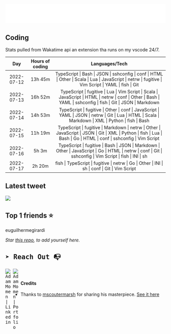 
![test image size](/assets/welcome_message.gif)

## Coding
Stats pulled from Wakatime api an extension tha runs on my vscode 24/7.

|Day|Hours of coding|Languages/Tech|
|:-:|:-:|:-:|
|2022-07-12|13h 45m|TypeScript &#124; Bash &#124; JSON &#124; sshconfig &#124; conf &#124; HTML &#124; Other &#124; Scala &#124; Lua &#124; JavaScript &#124; netrw &#124; fugitive &#124; Vim Script &#124; YAML &#124; fish &#124; Git|
|2022-07-13|16h 52m|TypeScript &#124; fugitive &#124; Lua &#124; Vim Script &#124; Scala &#124; JavaScript &#124; HTML &#124; netrw &#124; conf &#124; Other &#124; Bash &#124; YAML &#124; sshconfig &#124; fish &#124; Git &#124; JSON &#124; Markdown|
|2022-07-14|14h 53m|TypeScript &#124; fugitive &#124; Other &#124; conf &#124; JavaScript &#124; YAML &#124; JSON &#124; netrw &#124; Git &#124; Lua &#124; HTML &#124; Scala &#124; Markdown &#124; XML &#124; Python &#124; fish &#124; Bash|
|2022-07-15|11h 19m|TypeScript &#124; fugitive &#124; Markdown &#124; netrw &#124; Other &#124; JavaScript &#124; JSON &#124; Git &#124; XML &#124; Python &#124; fish &#124; Lua &#124; Bash &#124; Go &#124; HTML &#124; conf &#124; sshconfig &#124; Vim Script|
|2022-07-16|5h 3m|TypeScript &#124; fugitive &#124; Bash &#124; JSON &#124; Markdown &#124; Other &#124; JavaScript &#124; Go &#124; HTML &#124; netrw &#124; conf &#124; Git &#124; sshconfig &#124; Vim Script &#124; fish &#124; INI &#124; sh|
|2022-07-17|2h 20m|fish &#124; TypeScript &#124; fugitive &#124; netrw &#124; Go &#124; Other &#124; INI &#124; sh &#124; conf &#124; Git &#124; Vim Script|

## Latest tweet
[<img src="<tweet-image-url>" width="400">](<tweet-url>)

## Top 1 friends ⭐️
euguilhermegirardi

*Star [this repo](https://github.com/AdamMomen/AdamMomen), to add yourself here.*


<samp>

## ➤ Reach Out :mailbox_with_no_mail:

>
  <a href="https://www.linkedin.com/in/adam-momen-99596275/">
     <img align="left" alt="Adam Momen | Linkedin" width="24px" src="./assets/Linkedin.svg" />
   </a>

   <a href="https://adammomen.com/">
     <img align="left" alt="Adam Momen | Portfolio" width="24px" src="./assets/web.svg" />
   </a>

</samp>

<br>

#### Credits
* Thanks to [mscoutermarsh](https://github.com/mscoutermarsh) for sharing his masterpiece. [See it here](https://github.com/mscoutermarsh/mscoutermarsh)